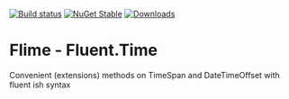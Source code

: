 [![Build status](https://ci.appveyor.com/api/projects/status/nuxp4l0gv76joq3d/branch/master?svg=true)](https://ci.appveyor.com/project/loctanvo/flime/branch/master)
[![NuGet Stable](http://img.shields.io/nuget/v/loctanvo.fluent.time.svg?style=flat)](https://www.nuget.org/packages/loctanvo.fluent.time/)
[![Downloads](https://img.shields.io/nuget/dt/loctanvo.fluent.time.svg)](https://www.nuget.org/packages/loctanvo.fluent.time/)

Flime - Fluent.Time
===========

Convenient (extensions) methods on TimeSpan and DateTimeOffset with fluent ish syntax
